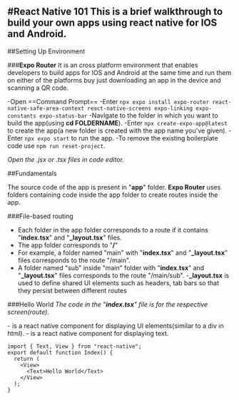 #React Native 101
This is a brief walkthrough to build your own apps using **react native** for **IOS** and **Android**.
---

##Setting Up Environment

###**Expo Router**
It is an cross platform environment that enables developers to build apps for IOS and Android at the same time and run them on either of the platforms buy just downloading an app in the device and scanning a QR code.

-Open ==Command Prompt==
-Enter `npx expo install expo-router react-native-safe-area-context react-native-screens expo-linking expo-constants expo-status-bar`
-Navigate to the folder in which you want to build the app(using **cd FOLDERNAME**).
-Enter `npx create-expo-app@latest` to create the app(a new folder is created with the app name you've given).
-Enter `npx expo start` to run the app.
-To remove the existing boilerplate code use `npm run reset-project`.

*Open the .jsx or .tsx files in code editor.*

##Fundamentals

The source code of the app is present in "**app**" folder. **Expo Router** uses folders containing code inside the app folder to create routes inside the app.

###File-based routing
- Each folder in the app folder corresponds to a route if it contains "**index.tsx**" and "**_layout.tsx**" files.
- The app folder corresponds to "**/**"
- For example, a folder named "main" with "**index.tsx**" and "**_layout.tsx**" files corresponds to the route "/main".
- A folder named "sub" inside "main" folder with "**index.tsx**" and "**_layout.tsx**" files corresponds to the route "/main/sub".
-**_layout.tsx** is used to define shared UI elements such as headers, tab bars so that they persist between different routes

###Hello World
*The code in the "**index.tsx**" file is for the respective screen(route).*

-**<View></View>** is a react native component for displaying UI elements(similar to a div in html).
-**<Text></Text>** is a react native component for displaying text.

```
import { Text, View } from "react-native";
export default function Index() {
  return (
    <View>
      <Text>Hello World</Text>
    </View>
  );
}
```
